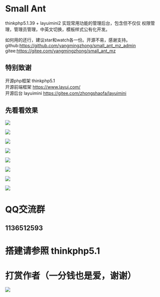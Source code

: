 # Small Ant
thinkphp5.1.39 + layuimini2 实现常用功能的管理后台，包含但不仅仅 权限管理，管理员管理，中英文切换，模板样式公有化开发。 

如何用的还行，建议star和watch各一份。开源不易，感谢支持。
github:https://github.com/yangmingzhong/small_ant_mz_admin
gitee:https://gitee.com/yangmingzhong/small_ant_mz
## 特别致谢
开源php框架 thinkphp5.1  
开源前端框架 https://www.layui.com/  
开源后台  layuimini https://gitee.com/zhongshaofa/layuimini

## 先看看效果
![](./imgscreen/one.png) 

![](./imgscreen/two.png) 

![](./imgscreen/three.png) 

![](./imgscreen/four.png) 

![](./imgscreen/five.png) 

![](./imgscreen/six.png) 

![](./imgscreen/seven.png) 

![](./imgscreen/eight.png) 


# QQ交流群
## 1136512593 

# 搭建请参照 thinkphp5.1

# 打赏作者（一分钱也是爱，谢谢）

![](https://s1.ax1x.com/2020/07/10/UMNSTs.png) 



